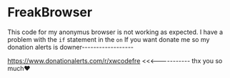 # FreakBrowser
This code for my anonymus browser is not working as expected. I have a problem with the `if` statement in the `on`
If you want donate me so my donation alerts is downer------------------

https://www.donationalerts.com/r/xwcodefre <<<----------- thx you so much❤️
